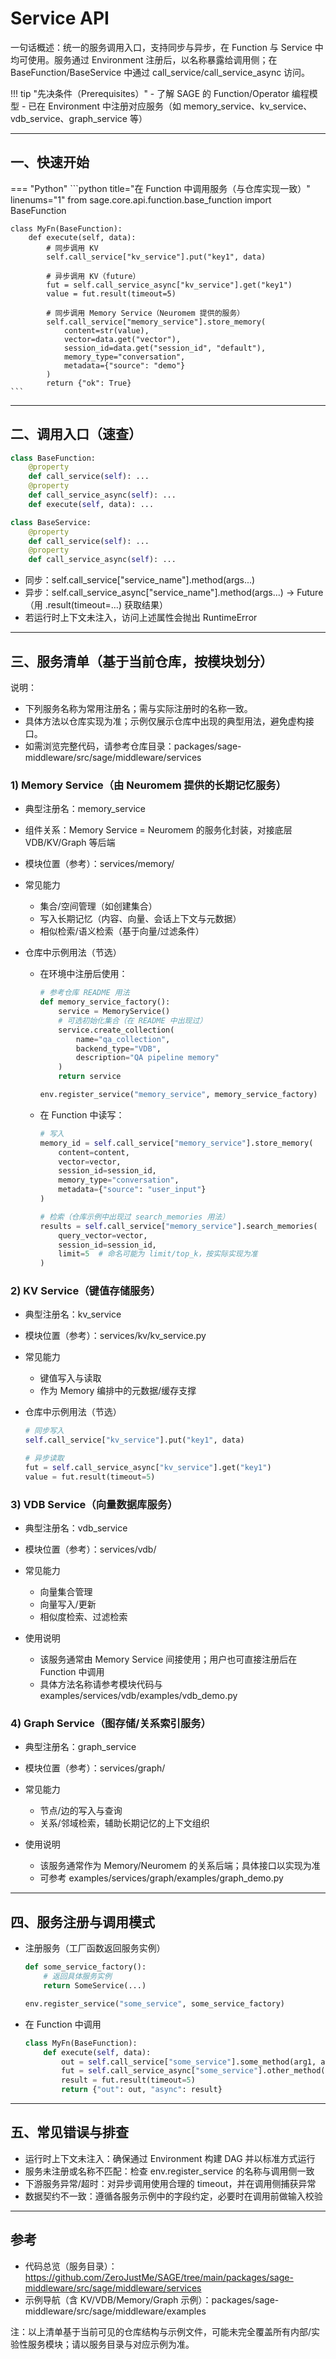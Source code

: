 # Service API

一句话概述：统一的服务调用入口，支持同步与异步，在 Function 与 Service 中均可使用。服务通过 Environment 注册后，以名称暴露给调用侧；在 BaseFunction/BaseService 中通过 call_service/call_service_async 访问。

!!! tip "先决条件（Prerequisites）"
    - 了解 SAGE 的 Function/Operator 编程模型
    - 已在 Environment 中注册对应服务（如 memory_service、kv_service、vdb_service、graph_service 等）

---

## 一、快速开始

=== "Python"
    ```python title="在 Function 中调用服务（与仓库实现一致）" linenums="1"
    from sage.core.api.function.base_function import BaseFunction

    class MyFn(BaseFunction):
        def execute(self, data):
            # 同步调用 KV
            self.call_service["kv_service"].put("key1", data)

            # 异步调用 KV（future）
            fut = self.call_service_async["kv_service"].get("key1")
            value = fut.result(timeout=5)

            # 同步调用 Memory Service（Neuromem 提供的服务）
            self.call_service["memory_service"].store_memory(
                content=str(value),
                vector=data.get("vector"),
                session_id=data.get("session_id", "default"),
                memory_type="conversation",
                metadata={"source": "demo"}
            )
            return {"ok": True}
    ```

---

## 二、调用入口（速查）
```python
class BaseFunction:
    @property
    def call_service(self): ...
    @property
    def call_service_async(self): ...
    def execute(self, data): ...

class BaseService:
    @property
    def call_service(self): ...
    @property
    def call_service_async(self): ...
```

- 同步：self.call_service["service_name"].method(args...)
- 异步：self.call_service_async["service_name"].method(args...) -> Future（用 .result(timeout=…) 获取结果）
- 若运行时上下文未注入，访问上述属性会抛出 RuntimeError

---

## 三、服务清单（基于当前仓库，按模块划分）

说明：

- 下列服务名称为常用注册名；需与实际注册时的名称一致。
- 具体方法以仓库实现为准；示例仅展示仓库中出现的典型用法，避免虚构接口。
- 如需浏览完整代码，请参考仓库目录：packages/sage-middleware/src/sage/middleware/services

### 1) Memory Service（由 Neuromem 提供的长期记忆服务）

- 典型注册名：memory_service
- 组件关系：Memory Service = Neuromem 的服务化封装，对接底层 VDB/KV/Graph 等后端
- 模块位置（参考）：services/memory/
- 常见能力

    - 集合/空间管理（如创建集合）
    - 写入长期记忆（内容、向量、会话上下文与元数据）
    - 相似检索/语义检索（基于向量/过滤条件）

- 仓库中示例用法（节选）

  - 在环境中注册后使用：
    ```python
    # 参考仓库 README 用法
    def memory_service_factory():
        service = MemoryService()
        # 可选初始化集合（在 README 中出现过）
        service.create_collection(
            name="qa_collection",
            backend_type="VDB",
            description="QA pipeline memory"
        )
        return service

    env.register_service("memory_service", memory_service_factory)
    ```
  - 在 Function 中读写：
    ```python
    # 写入
    memory_id = self.call_service["memory_service"].store_memory(
        content=content,
        vector=vector,
        session_id=session_id,
        memory_type="conversation",
        metadata={"source": "user_input"}
    )

    # 检索（仓库示例中出现过 search_memories 用法）
    results = self.call_service["memory_service"].search_memories(
        query_vector=vector,
        session_id=session_id,
        limit=5  # 命名可能为 limit/top_k，按实际实现为准
    )
    ```

### 2) KV Service（键值存储服务）

- 典型注册名：kv_service
- 模块位置（参考）：services/kv/kv_service.py
- 常见能力

    - 键值写入与读取
    - 作为 Memory 编排中的元数据/缓存支撑

- 仓库中示例用法（节选）
  ```python
  # 同步写入
  self.call_service["kv_service"].put("key1", data)

  # 异步读取
  fut = self.call_service_async["kv_service"].get("key1")
  value = fut.result(timeout=5)
  ```

### 3) VDB Service（向量数据库服务）

- 典型注册名：vdb_service
- 模块位置（参考）：services/vdb/
- 常见能力

    - 向量集合管理
    - 向量写入/更新
    - 相似度检索、过滤检索

- 使用说明

    - 该服务通常由 Memory Service 间接使用；用户也可直接注册后在 Function 中调用
    - 具体方法名称请参考模块代码与 examples/services/vdb/examples/vdb_demo.py

### 4) Graph Service（图存储/关系索引服务）

- 典型注册名：graph_service
- 模块位置（参考）：services/graph/
- 常见能力

    - 节点/边的写入与查询
    - 关系/邻域检索，辅助长期记忆的上下文组织

- 使用说明

    - 该服务通常作为 Memory/Neuromem 的关系后端；具体接口以实现为准
    - 可参考 examples/services/graph/examples/graph_demo.py

---

## 四、服务注册与调用模式

- 注册服务（工厂函数返回服务实例）
  ```python
  def some_service_factory():
      # 返回具体服务实例
      return SomeService(...)

  env.register_service("some_service", some_service_factory)
  ```

- 在 Function 中调用
  ```python
  class MyFn(BaseFunction):
      def execute(self, data):
          out = self.call_service["some_service"].some_method(arg1, arg2)
          fut = self.call_service_async["some_service"].other_method(...)
          result = fut.result(timeout=5)
          return {"out": out, "async": result}
  ```

---

## 五、常见错误与排查

- 运行时上下文未注入：确保通过 Environment 构建 DAG 并以标准方式运行
- 服务未注册或名称不匹配：检查 env.register_service 的名称与调用侧一致
- 下游服务异常/超时：对异步调用使用合理的 timeout，并在调用侧捕获异常
- 数据契约不一致：遵循各服务示例中的字段约定，必要时在调用前做输入校验

---

## 参考

- 代码总览（服务目录）：https://github.com/ZeroJustMe/SAGE/tree/main/packages/sage-middleware/src/sage/middleware/services
- 示例导航（含 KV/VDB/Memory/Graph 示例）：packages/sage-middleware/src/sage/middleware/examples

注：以上清单基于当前可见的仓库结构与示例文件，可能未完全覆盖所有内部/实验性服务模块；请以服务目录与对应示例为准。